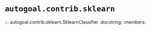 # `autogoal.contrib.sklearn`

::: autogoal.contrib.sklearn.SklearnClassifier
    :docstring:
    :members:

